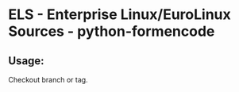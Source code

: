 # ELS - Enterprise Linux/EuroLinux Sources - python-formencode 
## Usage:
  Checkout branch or tag.
